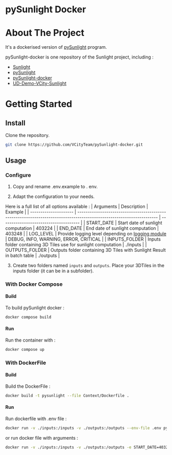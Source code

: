 # pySunlight Docker

# About The Project

It's a dockerised version of [pySunlight](https://github.com/VCityTeam/pySunlight) program.  

pySunlight-docker is one repository of the Sunlight project, including :

- [Sunlight](https://github.com/VCityTeam/Sunlight)
- [pySunlight](https://github.com/VCityTeam/pySunlight)
- [pySunlight-docker](https://github.com/VCityTeam/pySunlight-docker)
- [UD-Demo-VCity-Sunlight](https://github.com/VCityTeam/UD-Demo-VCity-Sunlight)

# Getting Started

## Install

Clone the repository.

```bash
git clone https://github.com/VCityTeam/pySunlight-docker.git
```

## Usage

### Configure

1. Copy and rename .env.example to . env.

2. Adapt the configuration to your needs.

Here is a full list of all options available :
| Arguments             | Description                                                                                                           | Example                                |
| --------------------- | --------------------------------------------------------------------------------------------------------------------- | -------------------------------------- |
| START_DATE            | Start date of sunlight computation                                                                                    | 403224                                 |
| END_DATE              | End date of sunlight computation                                                                                      | 403248                                 |
| LOG_LEVEL             | Provide logging level depending on [logging module](https://docs.python.org/3/howto/logging.html#when-to-use-logging) | DEBUG, INFO, WARNING, ERROR, CRITICAL  |
| INPUTS_FOLDER         | Inputs folder containing 3D Tiles use for sunlight computation                                                        | ./inputs                               |
| OUTPUTS_FOLDER        | Outputs folder containing 3D Tiles with Sunlight Result in batch table                                                | ./outputs                              |

3. Create two folders named `inputs` and `outputs`. Place your 3DTiles in the inputs folder (it can be in a subfolder).

### With Docker Compose

#### Build

To build pySunlight docker :

```bash
docker compose build
```

#### Run

Run the container with :

```bash
docker compose up
```

### With DockerFile

#### Build

Build the DockerFile :

```bash
docker build -t pysunlight --file Context/Dockerfile .
```

#### Run

Run dockerfile with .env file :

```bash
docker run -v ./inputs:/inputs -v ./outputs:/outputs --env-file .env pysunlight
```

or run docker file with arguments :

```bash
docker run -v ./inputs:/inputs -v ./outputs:/outputs -e START_DATE=403224 -e END_DATE=403248 -e LOG_LEVEL=DEBUG  pysunlight
```
